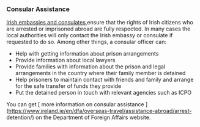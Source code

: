 ###  Consular Assistance

[ Irish embassies and consulates ](https://www.ireland.ie/en/dfa/embassies/)
ensure that the rights of Irish citizens who are arrested or imprisoned abroad
are fully respected. In many cases the local authorities will only contact the
Irish embassy or consulate if requested to do so. Among other things, a
consular officer can:

  * Help with getting information about prison arrangements 
  * Provide information about local lawyers 
  * Provide families with information about the prison and legal arrangements in the country where their family member is detained 
  * Help prisoners to maintain contact with friends and family and arrange for the safe transfer of funds they provide 
  * Put the detained person in touch with relevant agencies such as ICPO 

You can get [ more information on consular assistance
](https://www.ireland.ie/en/dfa/overseas-travel/assistance-abroad/arrest-
detention/) on the Department of Foreign Affairs website.
